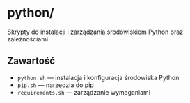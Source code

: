 # python/

Skrypty do instalacji i zarządzania środowiskiem Python oraz zależnościami.

## Zawartość
- `python.sh` — instalacja i konfiguracja środowiska Python
- `pip.sh` — narzędzia do pip
- `requirements.sh` — zarządzanie wymaganiami
